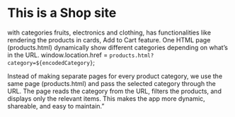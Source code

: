 # This is a Shop site 
with categories fruits, electronics and clothing, has functionalities like rendering the products in cards, Add to Cart feature.
One HTML page (products.html)  dynamically show different categories depending on what’s in the URL. window.location.href = `products.html?category=${encodedCategory}`;

Instead of making separate pages for every product category, we use the same page (products.html) and pass the selected category through the URL. The page reads the category from the URL, filters the products, and displays only the relevant items. This makes the app more dynamic, shareable, and easy to maintain.”
